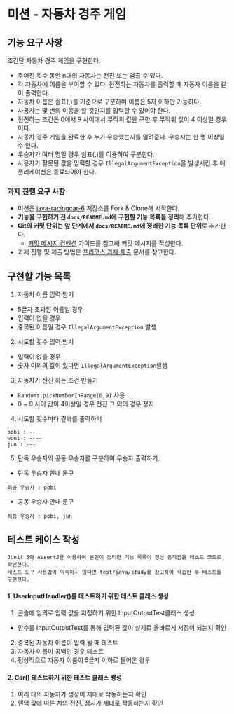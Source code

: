 # 미션 - 자동차 경주 게임

## 기능 요구 사항

초간단 자동차 경주 게임을 구현한다.

- 주어진 횟수 동안 n대의 자동차는 전진 또는 멈출 수 있다.
- 각 자동차에 이름을 부여할 수 있다. 전진하는 자동차를 출력할 때 자동차 이름을 같이 출력한다.
- 자동차 이름은 쉼표(,)를 기준으로 구분하며 이름은 5자 이하만 가능하다.
- 사용자는 몇 번의 이동을 할 것인지를 입력할 수 있어야 한다.
- 전진하는 조건은 0에서 9 사이에서 무작위 값을 구한 후 무작위 값이 4 이상일 경우이다.
- 자동차 경주 게임을 완료한 후 누가 우승했는지를 알려준다. 우승자는 한 명 이상일 수 있다.
- 우승자가 여러 명일 경우 쉼표(,)를 이용하여 구분한다.
- 사용자가 잘못된 값을 입력할 경우 `IllegalArgumentException`을 발생시킨 후 애플리케이션은 종료되어야 한다.


### 과제 진행 요구 사항

- 미션은 [java-racingcar-6](https://github.com/woowacourse-precourse/java-racingcar-6) 저장소를 Fork & Clone해 시작한다.
- **기능을 구현하기 전 `docs/README.md`에 구현할 기능 목록을 정리**해 추가한다.
- **Git의 커밋 단위는 앞 단계에서 `docs/README.md`에 정리한 기능 목록 단위**로 추가한다.
    - [커밋 메시지 컨벤션](https://gist.github.com/stephenparish/9941e89d80e2bc58a153) 가이드를 참고해 커밋 메시지를 작성한다.
- 과제 진행 및 제출 방법은 [프리코스 과제 제출](https://github.com/woowacourse/woowacourse-docs/tree/master/precourse) 문서를 참고한다.


## 구현할 기능 목록
1. 자동차 이름 입력 받기
- 5글자 초과된 이름일 경우
- 입력이 없을 경우
- 중복된 이름일 경우 `IllegalArgumentException` 발생

2. 시도할 횟수 입력 받기
- 입력이 없을 경우
- 숫자 이외의 값이 있다면 `IllegalArgumentException`발생

3. 자동차가 전진 하는 조건 만들기
- `Randoms.pickNumberInRange(0,9)` 사용
- 0 ~ 9 사이 값이 4이상일 경우 전진 그 외의 경우 정지
4. 시도할 횟수마다 결과를 출력하기
```
pobi : --
woni : ----
jun : ---
```

5. 단독 우승자와 공동 우승자를 구분하여 우승자 출력하기.
- 단독 우승자 안내 문구

```
최종 우승자 : pobi
```

- 공동 우승자 안내 문구

```
최종 우승자 : pobi, jun
```

## 테스트 케이스 작성
```
JUnit 5와 AssertJ를 이용하여 본인이 정리한 기능 목록이 정상 동작함을 테스트 코드로 확인한다.
테스트 도구 사용법이 익숙하지 않다면 test/java/study를 참고하여 학습한 후 테스트를 구현한다.
```

#### 1. UserInputHandler()를 테스트하기 위한 테스트 클래스 생성
1. 콘솔에 임의로 입력 값을 지정하기 위한 InputOutputTest클래스 생성
- 함수를 InputOutputTest를 통해 입력된 값이 실제로 올바르게 저장이 되는지 확인
2. 중복된 자동차 이름이 입력 될 때 테스트
3. 자동차 이름이 공백인 경우 테스트
4. 정상적으로 자동차 이름이 5글자 이하로 들어온 경우

#### 2. Car() 테스트하기 위한 테스트 클래스 생성
1. 여러 대의 자동차가 생성이 제대로 작동하는지 확인
2. 랜덤 값에 따른 차의 전진, 정지가 제대로 작동하는지 확인
